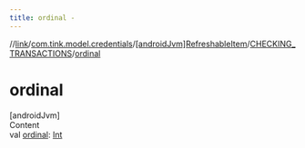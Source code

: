 ```yaml
---
title: ordinal -
---
```

//[link](../../../index.md)/[com.tink.model.credentials](../../index.md)/[[androidJvm]RefreshableItem](../index.md)/[CHECKING_TRANSACTIONS](index.md)/[ordinal](ordinal.md)



# ordinal  
[androidJvm]  
Content  
val [ordinal](ordinal.md): [Int](https://kotlinlang.org/api/latest/jvm/stdlib/kotlin/-int/index.html)  



